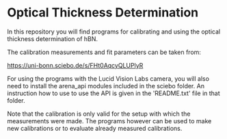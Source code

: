 # Optical Thickness Determination
In this repository you will find programs for calibrating and using the optical thickness determination of hBN. 

The calibration measurements and fit parameters can be taken from:
  
  https://uni-bonn.sciebo.de/s/FHt0AqcyQLUPlyR

For using the programs with the Lucid Vision Labs camera, you will also need to install the arena_api modules included in the sciebo folder. An instruction how to use to use the API is given in the 'README.txt' file in that folder.

Note that the calibration is only valid for the setup with which the measurements were made. The programs however can be used to make new calibrations or to evaluate already measured calibrations.
